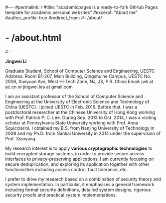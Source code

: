 #---
#permalink: /
#title: "academicpages is a ready-to-fork GitHub Pages template for academic personal websites"
#excerpt: "About me"
#author_profile: true
#redirect_from: 
  #- /about/
 # - /about.html
#--

**Jingwei Li**

Graduate Student, School of Computer Science and Engineering, UESTC
Address: Room B1-207, Main Building, Qingshuihe Campus, UESTC
               No. 2006, Xueyuan Ave, West Hi-Tech Zone, NJ, JS, P.R. China
Email:     jwli at ac.cn or jingwei.lea at gmail.com

I am an assistant professor of the School of Computer Science and Engineering at the University of Electronic Science and Technology of China (UESTC). I joined UESTC in Feb. 2016. Before that, I was a postdoctoral researcher at the Chinese University of Hong Kong working with Prof. Patrick P. C. Lee. During Sep. 2013 to Oct. 2014, I was a visiting scholar at Pennsylvania State University working with Prof. Anna Squicciarini. I obtained my B.S. from Nanjing University of Technology in 2009 and my Ph.D. from Nankai University in 2014 under the supervision of Prof. Xiaoyang.

My research interest is to apply **various cryptographic technologies** to build encrypted storage systems, in order to provide secure access interfaces to privacy-preserving applications. I am currently focusing on secure deduplication, and exploring its application together with other functionalities including access control, fault tolerance, etc.

I prefer to drive my research based on a combination of security theory and system implementation. In particular, it emphasises a general framework including formal security definitions, detailed system designs, rigorous security proofs and practical system implementations.
